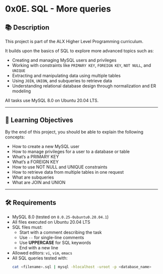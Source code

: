 # 0x0E. SQL - More queries

## 📚 Description

This project is part of the ALX Higher Level Programming curriculum.

It builds upon the basics of SQL to explore more advanced topics such as:
- Creating and managing MySQL users and privileges
- Working with constraints like `PRIMARY KEY`, `FOREIGN KEY`, `NOT NULL`, and `UNIQUE`
- Extracting and manipulating data using multiple tables
- Using `JOIN`, `UNION`, and subqueries to retrieve data
- Understanding relational database design through normalization and ER modeling

All tasks use MySQL 8.0 on Ubuntu 20.04 LTS.

---

## 🧠 Learning Objectives

By the end of this project, you should be able to explain the following concepts:

- How to create a new MySQL user
- How to manage privileges for a user to a database or table
- What’s a PRIMARY KEY
- What’s a FOREIGN KEY
- How to use NOT NULL and UNIQUE constraints
- How to retrieve data from multiple tables in one request
- What are subqueries
- What are JOIN and UNION

---

## 🛠️ Requirements

- MySQL 8.0 (tested on `8.0.25-0ubuntu0.20.04.1`)
- All files executed on Ubuntu 20.04 LTS
- SQL files must:
  - Start with a comment describing the task
  - Use `--` for single-line comments
  - Use **UPPERCASE** for SQL keywords
  - End with a new line
- Allowed editors: `vi`, `vim`, `emacs`
- All SQL queries tested with:
  ```bash
  cat <filename>.sql | mysql -hlocalhost -uroot -p <database_name>

